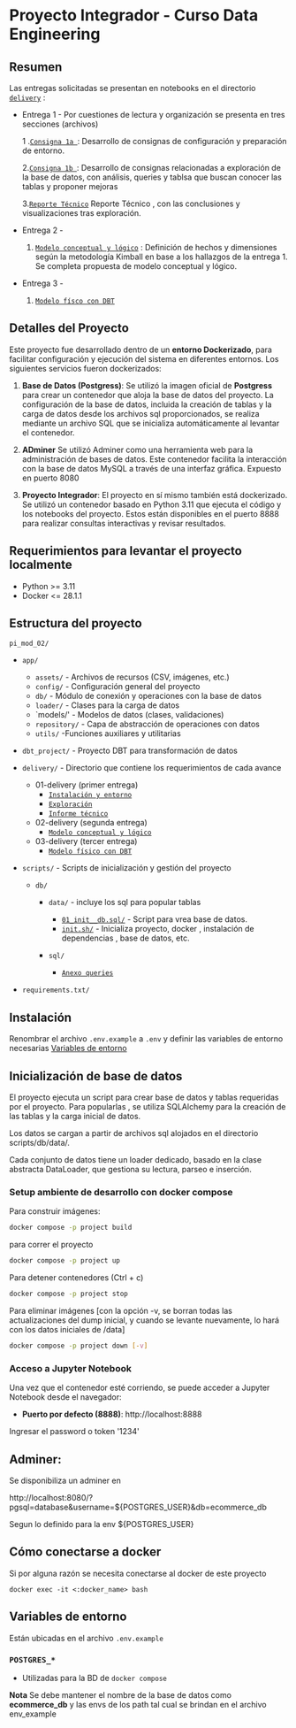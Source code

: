 # Proyecto Integrador - Curso Data Engineering

## Resumen

Las entregas solicitadas se presentan en notebooks en el directorio [`delivery`](./project/delivery/) :

* Entrega 1 - Por cuestiones de lectura y organización se presenta en tres secciones (archivos) 

   1 .[`Consigna 1a `](/pi_mod_02/delivery/01-first-delivery/1st_delivery_intro.ipynb): Desarrollo de consignas de configuración y preparación de entorno.

   2.[`Consigna 1b `](/pi_mod_02/delivery/01-first-delivery/1st_delivery.ipynb): Desarrollo de consignas relacionadas a exploración de la base de datos, con análisis, queries y tablsa que buscan conocer las tablas y proponer mejoras

   3.[`Reporte Técnico`](/pi_mod_02/delivery/01-first-delivery/1st_tech_report.ipynb) Reporte Técnico , con las conclusiones y visualizaciones tras exploración.

* Entrega 2 - 
   1. [`Modelo conceptual y lógico`](/pi_mod_02/delivery/02-second-delivery/2nd_delivery.ipynb) : Definición de hechos y dimensiones según la metodología Kimball en base a los hallazgos de la entrega 1. Se completa propuesta de modelo conceptual y lógico.

* Entrega 3 - 
   1. [`Modelo físco con DBT`](/pi_mod_02/delivery/03-third-delivery/3rd_delivery.ipynb)

## Detalles del Proyecto

Este proyecto fue desarrollado dentro de un **entorno Dockerizado**, para facilitar configuración y ejecución del sistema en diferentes entornos. Los siguientes servicios fueron dockerizados:

1. **Base de Datos (Postgress)**: 
   Se utilizó la imagen oficial de **Postgress** para crear un contenedor que aloja la base de datos del proyecto. La configuración de la base de datos, incluida la creación de tablas y la carga de datos desde los archivos sql proporcionados, se realiza mediante un archivo SQL que se inicializa automáticamente al levantar el contenedor.

2. **ADminer** Se utilizó Adminer como una herramienta web para la administración de bases de datos. Este contenedor facilita la interacción con la base de datos MySQL a través de una interfaz gráfica. Expuesto en puerto 8080

3. **Proyecto Integrador**:
El proyecto en sí mismo también está dockerizado. Se utilizó un contenedor basado en Python 3.11 que ejecuta el código y los notebooks del proyecto. Estos están disponibles en el puerto 8888 para realizar consultas interactivas y revisar  resultados.

## Requerimientos para levantar el proyecto localmente

- Python >= 3.11
- Docker <= 28.1.1

## Estructura del proyecto

`pi_mod_02/`
 - `app/`
   - `assets/` -  Archivos de recursos (CSV, imágenes, etc.)
   - `config/` - Configuración general del proyecto
   - `db/`     - Módulo de conexión y operaciones con la base de datos
   - `loader/` - Clases para la carga de datos
   - `models/' - Modelos de datos (clases, validaciones)
   - `repository/` - Capa de abstracción de operaciones con datos
   - `utils/`       -Funciones auxiliares y utilitarias

 - `dbt_project/` - Proyecto DBT para transformación de datos
 - `delivery/` - Directorio que contiene los requerimientos de cada avance
   - 01-delivery (primer entrega)
      - [`Instalación y entorno`](/pi_mod_02/delivery/01-first-delivery/1st_delivery_intro.ipynb)
      - [`Exploración`](/pi_mod_02/delivery/01-first-delivery/1st_delivery_intro.ipynb)
      - [`Informe técnico`](/pi_mod_02/delivery/01-first-delivery/1st_delivery_intro.ipynb)
   - 02-delivery (segunda entrega)
      - [`Modelo conceptual y lógico`](/pi_mod_02/delivery/02-second-delivery/2nd_delivery.ipynb)
   - 03-delivery (tercer entrega)
      - [`Modelo físico con DBT`](/pi_mod_02/delivery/03-third-delivery/3rd_delivery.ipynb)
 - `scripts/` - Scripts de inicialización y gestión del proyecto
   - `db/` 
      - `data/` - incluye los sql para popular tablas
         - [`01_init__db.sql/`](/pi_mod_02/scripts/db/01_init_db.sql) - Script para vrea base de datos.
         - [`init.sh/`](./project/scripts/init.sh) - Inicializa proyecto, docker , instalación de dependencias , base de datos, etc.

      - `sql/`
         - [`Anexo queries`](/pi_mod_02/scripts/sql/report.sql)
 - `requirements.txt/` 


## Instalación

Renombrar el archivo `.env.example` a `.env` y definir las variables de entorno necesarias [Variables de entorno](#variables-de-entorno)


## Inicialización de base de datos 

El proyecto ejecuta un script para crear base de datos y tablas requeridas por el proyecto. Para popularlas , se utiliza SQLAlchemy para la creación de las tablas y la carga inicial de datos.

Los datos se cargan a partir de archivos sql alojados en el directorio scripts/db/data/.

Cada conjunto de datos tiene un loader dedicado, basado en la clase abstracta DataLoader, que gestiona su lectura, parseo e inserción.

### Setup ambiente de desarrollo con docker compose

Para construir imágenes:
```bash
docker compose -p project build
```

para correr el proyecto
```bash
docker compose -p project up
```

Para detener contenedores (Ctrl + c)
```bash
docker compose -p project stop
```

Para eliminar imágenes [con la opción -v, se borran todas las actualizaciones del dump inicial, y cuando se levante nuevamente, lo hará con los datos iniciales de /data]
```bash
docker compose -p project down [-v]
```

###  Acceso a Jupyter Notebook

Una vez que el contenedor esté corriendo, se puede acceder a Jupyter Notebook desde el navegador:

- **Puerto por defecto (8888)**: http://localhost:8888

Ingresar el password o token '1234'

## Adminer:

Se disponibiliza un adminer en 

http://localhost:8080/?pgsql=database&username=${POSTGRES_USER}&db=ecommerce_db

Segun lo definido para la env ${POSTGRES_USER} 

## Cómo conectarse a docker

Si por alguna razón se necesita conectarse al docker de este proyecto

``docker exec -it <:docker_name> bash``

## Variables de entorno

Están ubicadas en el archivo `.env.example`

### `POSTGRES_*`
- Utilizadas para la BD de `docker compose`

**Nota** Se debe mantener el nombre de la base de datos como __ecommerce_db__ y las envs de los path tal cual se brindan en el archivo env_example
